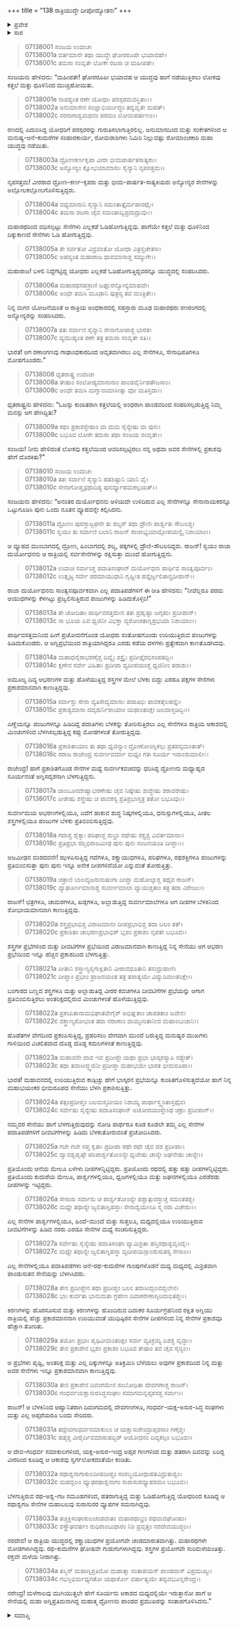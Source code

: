 +++
title = "138 ರಾತ್ರಿಯುದ್ಧೇ ದೀಪೋದ್ಯೋತನಃ"
+++

<details><summary>ಪ್ರವೇಶ</summary>


।।   ಓಂ ಓಂ ನಮೋ ನಾರಾಯಣಾಯ।।   ಶ್ರೀ ವೇದವ್ಯಾಸಾಯ ನಮಃ ।।

ಶ್ರೀ ಕೃಷ್ಣದ್ವೈಪಾಯನ ವೇದವ್ಯಾಸ ವಿರಚಿತ  

**ಶ್ರೀ ಮಹಾಭಾರತ**

**ದ್ರೋಣ ಪರ್ವ**

**ಘಟೋತ್ಕಚವಧ ಪರ್ವ**

**ಅಧ್ಯಾಯ 138**

</details>

<details><summary>ಸಾರ</summary>

ದೀಪೋದ್ಯೋತನ (1-34).


</details>


> 07138001 ಸಂಜಯ ಉವಾಚ।   
07138001a ವರ್ತಮಾನೇ ತಥಾ ಯುದ್ಧೇ ಘೋರರೂಪೇ ಭಯಾವಹೇ।   
07138001c ತಮಸಾ ಸಂವೃತೇ ಲೋಕೇ ರಜಸಾ ಚ ಮಹೀಪತೇ।

ಸಂಜಯನು ಹೇಳಿದನು: “ಮಹೀಪತೇ! ಘೋರರೂಪೀ ಭಯಾವಹ ಆ ಯುದ್ಧವು ಹಾಗೆ ನಡೆಯುತ್ತಿರಲು ಲೋಕವು ಕತ್ತಲೆ ಮತ್ತು ಧೂಳಿನಿಂದ ಮುಚ್ಚಿಹೋಯಿತು.

> 07138001e ನಾಪಶ್ಯಂತ ರಣೇ ಯೋಧಾಃ ಪರಸ್ಪರಮವಸ್ಥಿತಾಃ।।   
07138002a ಅನುಮಾನೇನ ಸಂಜ್ಞಾಭಿರ್ಯುದ್ಧಂ ತದ್ವವೃತೇ ಮಹತ್।  
07138002c ನರನಾಗಾಶ್ವಮಥನಂ ಪರಮಂ ಲೋಮಹರ್ಷಣಂ।।

ರಣದಲ್ಲಿ ಎದುರಿಸಿದ್ದ ಯೋಧರಿಗೆ ಪರಸ್ಪರರನ್ನು ಗುರುತಿಸಲಾಗುತ್ತಿರಲಿಲ್ಲ. ಅನುಮಾನದಿಂದ ಮತ್ತು ಸಂಕೇತಗಳಿಂದ ಆ ಮನುಷ್ಯ-ಆನೆ-ಕುದುರೆಗಳ ಸಂಹಾರಕಾರ್ಯ, ರೋಮರಾಶಿಗಳು ನಿಮಿರಿ ನಿಲ್ಲುವಷ್ಟು ರೋಮಾಂಚಕಾರಿ ಮಹಾ ಯುದ್ಧವು ನಡೆಯಿತು.

> 07138003a ದ್ರೋಣಕರ್ಣಕೃಪಾ ವೀರಾ ಭೀಮಪಾರ್ಷತಸಾತ್ಯಕಾಃ।   
07138003c ಅನ್ಯೋನ್ಯಂ ಕ್ಷೋಭಯಾಮಾಸುಃ ಸೈನ್ಯಾನಿ ನೃಪಸತ್ತಮ।।

ನೃಪಸತ್ತಮ! ವೀರರಾದ ದ್ರೋಣ-ಕರ್ಣ-ಕೃಪರು ಮತ್ತು ಭೀಮ-ಪಾರ್ಷತ-ಸಾತ್ಯಕಿಯರು ಅನ್ಯೋನ್ಯರ ಸೇನೆಗಳನ್ನು ಅಲ್ಲೋಲಕಲ್ಲೋಲಗೊಳಿಸುತ್ತಿದ್ದರು.

> 07138004a ವಧ್ಯಮಾನಾನಿ ಸೈನ್ಯಾನಿ ಸಮಂತಾತ್ತೈರ್ಮಹಾರಥೈಃ।   
07138004c ತಮಸಾ ರಜಸಾ ಚೈವ ಸಮಂತಾದ್ವಿಪ್ರದುದ್ರುವುಃ।।

ಮಹಾರಥರಿಂದ ವಧಿಸಲ್ಪಟ್ಟು ಸೇನೆಗಳು ಎಲ್ಲಕಡೆ ಓಡಿಹೋಗುತ್ತಿದ್ದವು. ಹಾಗೆಯೇ ಕತ್ತಲೆ ಮತ್ತು ಧೂಳಿನಿಂದ ದಿಕ್ಕುಕಾಣದೆ ಸೇನೆಗಳು ಓಡಿ ಹೋಗುತ್ತಿದ್ದವು.

> 07138005a ತೇ ಸರ್ವತೋ ವಿದ್ರವಂತೋ ಯೋಧಾ ವಿತ್ರಸ್ತಚೇತಸಃ।   
07138005c ಅಹನ್ಯಂತ ಮಹಾರಾಜ ಧಾವಮಾನಾಶ್ಚ ಸಮ್ಯುಗೇ।।

ಮಹಾರಾಜ! ಬಳಲಿ ನಿದ್ದೆಗೆಟ್ಟಿದ್ದ ಯೋಧರು ಎಲ್ಲಕಡೆ ಓಡಿಹೋಗುತ್ತಿದ್ದವರನ್ನೂ ಯುದ್ಧದಲ್ಲಿ ಸಂಹರಿಸಿದರು.

> 07138006a ಮಹಾರಥಸಹಸ್ರಾಣಿ ಜಘ್ನುರನ್ಯೋನ್ಯಮಾಹವೇ।   
07138006c ಅಂಧೇ ತಮಸಿ ಮೂಢಾನಿ ಪುತ್ರಸ್ಯ ತವ ಮಂತ್ರಿತೇ।।

ನಿನ್ನ ಮಗನ ಯೋಜನೆಯಂತೆ ಆ ರಾತ್ರಿಯ ಅಂಧಕಾರದಲ್ಲಿ ಸಹಸ್ರಾರು ಮೂಢ ಮಹಾರಥರು ರಣರಂಗದಲ್ಲಿ ಅನ್ಯೋನ್ಯರನ್ನು ಸಂಹರಿಸಿದರು.

> 07138007a ತತಃ ಸರ್ವಾಣಿ ಸೈನ್ಯಾನಿ ಸೇನಾಗೋಪಾಶ್ಚ ಭಾರತ।   
07138007c ವ್ಯಮುಹ್ಯಂತ ರಣೇ ತತ್ರ ತಮಸಾ ಸಂವೃತೇ ಸತಿ।।

ಭಾರತ! ಆಗ ರಣಾಂಗಣವು ಗಾಢಾಂಧಕಾರದಿಂದ ಆವೃತವಾಗಿರಲು ಎಲ್ಲ ಸೇನೆಗಳೂ, ಸೇನಾಧಿಪತಿಗಳೂ ಮೋಹಗೊಂಡರು.”

> 07138008 ಧೃತರಾಷ್ಟ್ರ ಉವಾಚ।   
07138008a ತೇಷಾಂ ಸಂಲೋಡ್ಯಮಾನಾನಾಂ ಪಾಂಡವೈರ್ನಿಹತೌಜಸಾಂ।   
07138008c ಅಂಧೇ ತಮಸಿ ಮಗ್ನಾನಾಮಾಸೀತ್ಕಾ ವೋ ಮತಿಸ್ತದಾ।।

ಧೃತರಾಷ್ಟ್ರನು ಹೇಳಿದನು: “ಓಜಸ್ಸು ಕುಂಠಿತರಾಗಿ ಕತ್ತಲೆಯಲ್ಲಿ ಅಂಧರಾಗಿ ಪಾಂಡವರಿಂದ ಸಂಹರಿಸಲ್ಪಡುತ್ತಿದ್ದ ನಿಮ್ಮ ಮನಸ್ಸು ಆಗ ಹೇಗಿದ್ದಿತು?

> 07138009a ಕಥಂ ಪ್ರಕಾಶಸ್ತೇಷಾಂ ವಾ ಮಮ ಸೈನ್ಯೇಷು ವಾ ಪುನಃ।   
07138009c ಬಭೂವ ಲೋಕೇ ತಮಸಾ ತಥಾ ಸಂಜಯ ಸಂವೃತೇ।।

ಸಂಜಯ! ನೀನು ಹೇಳಿದಂತೆ ಲೋಕವು ಕತ್ತಲೆಯಿಂದ ಆವರಿಸಲ್ಪಟ್ಟಿರಲು ನನ್ನ ಅಥವಾ ಅವರ ಸೇನೆಗಳಲ್ಲಿ ಪ್ರಕಾಶವು ಹೇಗೆ ದೊರಕಿತು?”

> 07138010 ಸಂಜಯ ಉವಾಚ।   
07138010a ತತಃ ಸರ್ವಾಣಿ ಸೈನ್ಯಾನಿ ಹತಶಿಷ್ಟಾನಿ ಯಾನಿ ವೈ।   
07138010c ಸೇನಾಗೋಪ್ತೄನಥಾದಿಶ್ಯ ಪುನರ್ವ್ಯೂಹಮಕಲ್ಪಯತ್।।

ಸಂಜಯನು ಹೇಳಿದನು: “ಅನಂತರ ದುರ್ಯೋಧನನು ಅಳಿಯದೇ ಉಳಿದಿರುವ ಎಲ್ಲ ಸೇನೆಗಳನ್ನೂ ಸೇನಾನಾಯಕರನ್ನೂ ಒಟ್ಟುಗೂಡಿಸಿ ಪುನಃ ಒಂದು ನೂತನ ವ್ಯೂಹವನ್ನೇ ಕಲ್ಪಿಸಿದನು.

> 07138011a ದ್ರೋಣಃ ಪುರಸ್ತಾಜ್ಜಘನೇ ತು ಶಲ್ಯಸ್
	ತಥಾ ದ್ರೌಣಿಃ ಪಾರ್ಶ್ವತಃ ಸೌಬಲಶ್ಚ।   
> 07138011c ಸ್ವಯಂ ತು ಸರ್ವಾಣಿ ಬಲಾನಿ ರಾಜನ್
	ರಾಜಾಭ್ಯಯಾದ್ಗೋಪಯನ್ವೈ ನಿಶಾಯಾಂ।।   

ಆ ವ್ಯೂಹದ ಮುಂಬಾಗದಲ್ಲಿ ದ್ರೋಣ, ಹಿಂಬಾಗದಲ್ಲಿ ಶಲ್ಯ, ಪಕ್ಕಗಳಲ್ಲಿ ದ್ರೌಣಿ-ಸೌಬಲರಿದ್ದರು. ರಾಜನ್! ಸ್ವಯಂ ರಾಜಾ ದುರ್ಯೋಧನನು ಆ ರಾತ್ರಿಯಲ್ಲಿ ಸರ್ವಸೇನೆಗಳನ್ನು ರಕ್ಷಿಸುತ್ತಾ ಮುಂದೆ ಹೋಗುತ್ತಿದ್ದನು.

> 07138012a ಉವಾಚ ಸರ್ವಾಂಶ್ಚ ಪದಾತಿಸಂಘಾನ್
	ದುರ್ಯೋಧನಃ ಪಾರ್ಥಿವ ಸಾಂತ್ವಪೂರ್ವಂ।   
> 07138012c ಉತ್ಸೃಜ್ಯ ಸರ್ವೇ ಪರಮಾಯುಧಾನಿ
	ಗೃಹ್ಣೀತ ಹಸ್ತೈರ್ಜ್ವಲಿತಾನ್ಪ್ರದೀಪಾನ್।।   

ರಾಜಾ ದುರ್ಯೋಧನನು ಸಾಂತ್ವನಪೂರ್ವಕವಾಗಿ ಎಲ್ಲ ಪದಾತಿಪಡೆಗಳಿಗೆ ಈ ರೀತಿ ಹೇಳಿದನು: “ನೀವೆಲ್ಲರೂ ಪರಮ ಆಯುಧಗಳನ್ನು ಕೆಳಗಿಟ್ಟು ಪ್ರಜ್ವಲಿಸುತ್ತಿರುವ ಪಂಜುಗಳನ್ನು ಹಿಡಿದುಕೊಳ್ಳಿರಿ!”

> 07138013a ತೇ ಚೋದಿತಾಃ ಪಾರ್ಥಿವಸತ್ತಮೇನ
	ತತಃ ಪ್ರಹೃಷ್ಟಾ ಜಗೃಹುಃ ಪ್ರದೀಪಾನ್।   
> 07138013c ಸಾ ಭೂಯ ಏವ ಧ್ವಜಿನೀ ವಿಭಕ್ತಾ
	ವ್ಯರೋಚತಾಗ್ನಿಪ್ರಭಯಾ ನಿಶಾಯಾಂ।।   

ಪಾರ್ಥಿವಸತ್ತಮನಿಂದ ಹೀಗೆ ಪ್ರಚೋದನೆಗೊಂಡ ಯೋಧರು ಸಂತೋಷಗೊಂಡು ಉರಿಯುತ್ತಿರುವ ಪಂಜುಗಳನ್ನು ಹಿಡಿದುಕೊಂಡರು. ಆ ಅಗ್ನಿಪ್ರಭೆಯಿಂದ ರಾತ್ರಿಯಾಗಿದ್ದರೂ ಎರಡು ಕಡೆಯ ದಳಗಳು ಪ್ರತ್ಯೇಕವಾಗಿ ಕಾಣತೊಡಗಿದವು.

> 07138014a ಮಹಾಧನೈರಾಭರಣೈಶ್ಚ ದಿವ್ಯೈಃ
	ಶಸ್ತ್ರೈಃ ಪ್ರದೀಪ್ತೈರಭಿಸಂಪತದ್ಭಿಃ।   
> 07138014c ಕ್ಷಣೇನ ಸರ್ವೇ ವಿಹಿತಾಃ ಪ್ರದೀಪಾ
	ವ್ಯದೀಪಯಂಶ್ಚ ಧ್ವಜಿನೀಂ ತದಾಶು।।   

ಅಮೂಲ್ಯ ದಿವ್ಯ ಆಭರಣಗಳ ಮತ್ತು ಹೊಳೆಯುತ್ತಿದ್ದ ಶಸ್ತ್ರಗಳ ಮೇಲೆ ಬೆಳಕು ಬಿದ್ದು ಎರಡೂ ಪಕ್ಷಗಳ ಸೇನೆಗಳು ಪ್ರಕಾಶಮಾನವಾಗಿ ಕಾಣುತ್ತಿದ್ದವು.

> 07138015a ಸರ್ವಾಸ್ತು ಸೇನಾ ವ್ಯತಿಸೇವ್ಯಮಾನಾಃ
	ಪದಾತಿಭಿಃ ಪಾವಕತೈಲಹಸ್ತೈಃ।   
> 07138015c ಪ್ರಕಾಶ್ಯಮಾನಾ ದದೃಶುರ್ನಿಶಾಯಾಂ
	ಯಥಾಂತರಿಕ್ಷೇ ಜಲದಾಸ್ತಡಿದ್ಭಿಃ।।   

ಎಣ್ಣೆಯನ್ನೂ ಪಂಜುಗಳನ್ನೂ ಹಿಡಿದಿದ್ದ ಪದಾತಿಗಳು ಬೆಳಕನ್ನು ತೋರಿಸುತ್ತಿರಲು ಎಲ್ಲ ಸೇನೆಗಳೂ ರಾತ್ರಿಯ ಆಕಾಶದಲ್ಲಿ ಮಿಂಚುಗಳಿಂದ ಬೆಳಗಿಸಲ್ಪಡುತ್ತಿದ್ದ ಕಪ್ಪು ಮೋಡಗಳಂತೆ ತೋರುತ್ತಿದ್ದವು.

> 07138016a ಪ್ರಕಾಶಿತಾಯಾಂ ತು ತಥಾ ಧ್ವಜಿನ್ಯಾಂ
	ದ್ರೋಣೋಽಗ್ನಿಕಲ್ಪಃ ಪ್ರತಪನ್ಸಮಂತಾತ್।   
> 07138016c ರರಾಜ ರಾಜೇಂದ್ರ ಸುವರ್ಣವರ್ಮಾ
	ಮಧ್ಯಂ ಗತಃ ಸೂರ್ಯ ಇವಾಂಶುಮಾಲೀ।।   

ರಾಜೇಂದ್ರ! ಹಾಗೆ ಪ್ರಕಾಶಿತಗೊಂಡ ಸೇನೆಗಳ ಮಧ್ಯೆ ಸುವರ್ಣಕವಚವನ್ನು ಧರಿಸಿದ್ದ ದ್ರೋಣನು ಮಧ್ಯಾಹ್ನದ ಸೂರ್ಯನಂತೆ ಅಗ್ನಿಸದೃಶನಾಗಿ ಬೆಳಗುತ್ತಿದ್ದನು.

> 07138017a ಜಾಂಬೂನದೇಷ್ವಾಭರಣೇಷು ಚೈವ
	ನಿಷ್ಕೇಷು ಶುದ್ಧೇಷು ಶರಾವರೇಷು।   
> 07138017c ಪೀತೇಷು ಶಸ್ತ್ರೇಷು ಚ ಪಾವಕಸ್ಯ
	ಪ್ರತಿಪ್ರಭಾಸ್ತತ್ರ ತತೋ ಬಭೂವುಃ।।   

ಸುವರ್ಣಮಯ ಆಭರಣಗಳಲ್ಲಿಯೂ, ಎದೆಗೆ ಹಾಕುವ ಶುದ್ಧ ನಿಷ್ಕಗಳಲ್ಲಿಯೂ, ಧನುಸ್ಸುಗಳಲ್ಲಿಯೂ, ಪೀತಲ ಶಸ್ತ್ರಗಳಲ್ಲಿಯೂ ಪಂಜುಗಳ ಬೆಳಕು ಪ್ರತಿಬಿಂಬಿಸುತ್ತಿದ್ದವು.

> 07138018a ಗದಾಶ್ಚ ಶೈಕ್ಯಾಃ ಪರಿಘಾಶ್ಚ ಶುಭ್ರಾ
	ರಥೇಷು ಶಕ್ತ್ಯಶ್ಚ ವಿವರ್ತಮಾನಾಃ।   
> 07138018c ಪ್ರತಿಪ್ರಭಾ ರಶ್ಮಿಭಿರಾಜಮೀಢ
	ಪುನಃ ಪುನಃ ಸಂಜನಯಂತಿ ದೀಪ್ತಾಃ।।   

ಅಜಮೀಢನ ವಂಶದವನೇ! ಝಳಪಿಸುತ್ತಿದ್ದ ಗದೆಗಳೂ, ಶಕ್ತ್ಯಾಯುಧಗಳೂ, ಪರಿಘಗಳೂ, ರಥಶಕ್ತಿಗಳೂ ಪಂಜುಗಳನ್ನು ಪ್ರತಿಬಿಂಬಿಸುತ್ತಾ ಪುನಃ ಪುನಃ ಇನ್ನೂ ಅನೇಕ ದೀಪಗಳಿವೆಯೋ ಎನ್ನುವಂತೆ ತೋರುತ್ತಿತ್ತು.

> 07138019a ಚತ್ರಾಣಿ ಬಾಲವ್ಯಜನಾನುಷಂಗಾ
	ದೀಪ್ತಾ ಮಹೋಲ್ಕಾಶ್ಚ ತಥೈವ ರಾಜನ್।   
> 07138019c ವ್ಯಾಘೂರ್ಣಮಾನಾಶ್ಚ ಸುವರ್ಣಮಾಲಾ
	ವ್ಯಾಯಚ್ಚತಾಂ ತತ್ರ ತದಾ ವಿರೇಜುಃ।।   

ರಾಜನ್! ಛತ್ರಗಳೂ, ಚಾಮರಗಳೂ, ಖಡ್ಗಗಳೂ, ಅಲ್ಲಾಡುತ್ತಿದ್ದ ಸುವರ್ಣಮಾಲೆಗಳೂ ಆಗ ದೀಪಗಳ ಬೆಳಕಿನಿಂದ ಶೋಭಾಯಮಾನವಾಗಿ ಕಾಣುತ್ತಿದ್ದವು.

> 07138020a ಶಸ್ತ್ರಪ್ರಭಾಭಿಶ್ಚ ವಿರಾಜಮಾನಂ
	ದೀಪಪ್ರಭಾಭಿಶ್ಚ ತದಾ ಬಲಂ ತತ್।   
> 07138020c ಪ್ರಕಾಶಿತಂ ಚಾಭರಣಪ್ರಭಾಭಿರ್
	ಭೃಶಂ ಪ್ರಕಾಶಂ ನೃಪತೇ ಬಭೂವ।।   

ಶಸ್ತ್ರಗಳ ಪ್ರಭೆಗಳಿಂದ ಮತ್ತು ದೀವಟಿಗೆಗಳ ಪ್ರಭೆಯಿಂದ ವಿರಾಜಮಾನವಾಗಿ ಕಾಣುತ್ತಿದ್ದ ನಿನ್ನ ಸೇನೆಯು ಆಗ ಆಭರಣ ಪ್ರಭೆಯಿಂದ ಇನ್ನೂ ಹೆಚ್ಚಿನ ಪ್ರಕಾಶದಿಂದ ಬೆಳಗುತ್ತಿತ್ತು.

> 07138021a ಪೀತಾನಿ ಶಸ್ತ್ರಾಣ್ಯಸೃಗುಕ್ಷಿತಾನಿ
	ವೀರಾವಧೂತಾನಿ ತನುದ್ರುಹಾಣಿ।   
> 07138021c ದೀಪ್ತಾಂ ಪ್ರಭಾಂ ಪ್ರಾಜನಯಂತ ತತ್ರ
	ತಪಾತ್ಯಯೇ ವಿದ್ಯುದಿವಾಂತರಿಕ್ಷೇ।।   

ಬಂಗಾರದ ಬಣ್ಣದ ಶಸ್ತ್ರಗಳೂ ಮತ್ತು ಅಲ್ಲಾಡುತಿದ್ದ ವೀರರ ಕವಚಗಳೂ ದೀವಟಿಗೆಗಳ ಪ್ರಭೆಯನ್ನು ಆಗಾಗ ಪ್ರತಿಬಿಂಬಿಸುತ್ತಿರಲು ಅಂತರಿಕ್ಷದಲ್ಲಿರುವ ಮಿಂಚುಗಳಂತೆ ಹೊಳೆಯುತ್ತಿದ್ದವು.

> 07138022a ಪ್ರಕಂಪಿತಾನಾಮಭಿಘಾತವೇಗೈರ್
	ಅಭಿಘ್ನತಾಂ ಚಾಪತತಾಂ ಜವೇನ।   
> 07138022c ವಕ್ತ್ರಾಣ್ಯಶೋಭಂತ ತದಾ ನರಾಣಾಂ
	ವಾಯ್ವೀರಿತಾನೀವ ಮಹಾಂಬುಜಾನಿ।।   

ಹೊಡೆತಗಳ ವೇಗದಿಂದ ಪ್ರಕಂಪಿಸುತ್ತಿದ್ದ, ಪ್ರಹರಿಸಲು ವೇಗವಾಗಿ ಮುಂದೆ ಬರುತ್ತಿದ್ದ ಮನುಷ್ಯರ ಮುಖಗಳು ಗಾಳಿಯಿಂದ ವಿಚಲಿತವಾದ ದೊಡ್ಡ ದೊಡ್ಡ ಕಮಲಗಳಂತೆ ಕಾಣುತ್ತಿದ್ದವು.

> 07138023a ಮಹಾವನೇ ದಾವ ಇವ ಪ್ರದೀಪ್ತೇ
	ಯಥಾ ಪ್ರಭಾ ಭಾಸ್ಕರಸ್ಯಾಪಿ ನಶ್ಯೇತ್।   
> 07138023c ತಥಾ ತವಾಸೀದ್ಧ್ವಜಿನೀ ಪ್ರದೀಪ್ತಾ
	ಮಹಾಭಯೇ ಭಾರತ ಭೀಮರೂಪಾ।।   

ಭಾರತ! ಮಹಾವನದಲ್ಲಿ ಉರಿಯುತ್ತಿರುವ ಕಾಡ್ಗಿಚ್ಚು ಹೇಗೆ ಭಾಸ್ಕರನ ಪ್ರಭೆಯನ್ನೂ ಕುಂಠಿತಗೊಳಿಸುತ್ತದೆಯೋ ಹಾಗೆ ನಿನ್ನ ಮಹಾಭಯಂಕರ ಭೀಮರೂಪದ ಸೇನೆಯು ಬೆಳಗಿ ಪ್ರಕಾಶಿಸುತ್ತಿತ್ತು.

> 07138024a ತತ್ಸಂಪ್ರದೀಪ್ತಂ ಬಲಮಸ್ಮದೀಯಂ
	ನಿಶಾಮ್ಯ ಪಾರ್ಥಾಸ್ತ್ವರಿತಾಸ್ತಥೈವ।   
> 07138024c ಸರ್ವೇಷು ಸೈನ್ಯೇಷು ಪದಾತಿಸಂಘಾನ್
	ಅಚೋದಯಂಸ್ತೇಽಥ ಚಕ್ರುಃ ಪ್ರದೀಪಾನ್।।   

ನಮ್ಮವರ ಸೇನೆಯು ಹಾಗೆ ಬೆಳಗುತ್ತಿರುವುದನ್ನು ನೋಡಿ ಪಾರ್ಥರೂ ಕೂಡ ಕೂಡಲೇ ತಮ್ಮ ಎಲ್ಲ ಸೇನೆಗಳ ಪದಾತಿಪಡೆಗಳಿಗೆ ದೀವಟಿಗೆಗಳನ್ನು ಹಿಡಿದು ಬೆಳಕುತೋರುವಂತೆ ಪ್ರಚೋದಿಸಿದರು.

> 07138025a ಗಜೇ ಗಜೇ ಸಪ್ತ ಕೃತಾಃ ಪ್ರದೀಪಾ
	ರಥೇ ರಥೇ ಚೈವ ದಶ ಪ್ರದೀಪಾಃ।   
> 07138025c ದ್ವಾವಶ್ವಪೃಷ್ಠೇ ಪರಿಪಾರ್ಶ್ವತೋಽನ್ಯೇ
	ಧ್ವಜೇಷು ಚಾನ್ಯೇ ಜಘನೇಷು ಚಾನ್ಯೇ।।   

ಪ್ರತಿಯೊಂದು ಆನೆಯ ಮೇಲೂ ಏಳೇಳು ದೀಪಗಳನ್ನಿಟ್ಟಿದ್ದರು. ಪ್ರತಿಯೊಂದು ರಥದಲ್ಲಿ ಹತ್ತು ಹತ್ತು ದೀಪಗಳನ್ನಿಟ್ಟಿದ್ದರು. ಪ್ರತಿಯೊಂದು ಕುದುರೆಯ ಮೇಲೂ, ಪಾರ್ಶ್ವಗಳಲ್ಲಿಯೂ, ಧ್ವಜಗಳಲ್ಲಿಯೂ ಮತ್ತು ಜಘನಗಳಲ್ಲಿಯೂ ಎರಡೆರಡು ದೀಪಗಳನ್ನು ಇಟ್ಟಿದ್ದರು.

> 07138026a ಸೇನಾಸು ಸರ್ವಾಸು ಚ ಪಾರ್ಶ್ವತೋಽನ್ಯೇ
	ಪಶ್ಚಾತ್ಪುರಸ್ತಾಚ್ಚ ಸಮಂತತಶ್ಚ।   
> 07138026c ಮಧ್ಯೇ ತಥಾನ್ಯೇ ಜ್ವಲಿತಾಗ್ನಿಹಸ್ತಾಃ
	ಸೇನಾದ್ವಯೇಽಪಿ ಸ್ಮ ನರಾ ವಿಚೇರುಃ।।   

ಎಲ್ಲ ಸೇನೆಗಳ ಪಾರ್ಶ್ವಗಳಲ್ಲಿಯೂ, ಹಿಂದೆ-ಮುಂದೆ ಮತ್ತು ಸುತ್ತಲೂ, ಮಧ್ಯದಲ್ಲಿಯೂ ಉರಿಯುತ್ತಿರುವ ದೀವಟಿಗೆಗಳನ್ನು ಹಿಡಿದ ನರರು ಎರಡೂ ಸೇನೆಗಳ ಮಧ್ಯೆ ಸಂಚರಿಸುತ್ತಿದ್ದರು.

> 07138027a ಸರ್ವೇಷು ಸೈನ್ಯೇಷು ಪದಾತಿಸಂಘಾ
	ವ್ಯಾಮಿಶ್ರಿತಾ ಹಸ್ತಿರಥಾಶ್ವವೃಂದೈಃ।   
> 07138027c ಮಧ್ಯೇ ತಥಾನ್ಯೇ ಜ್ವಲಿತಾಗ್ನಿಹಸ್ತಾ
	ವ್ಯದೀಪಯನ್ಪಾಂಡುಸುತಸ್ಯ ಸೇನಾಂ।।   

ಎಲ್ಲ ಸೇನೆಗಳಲ್ಲಿಯೂ ಪದಾತಿಪಡೆಗಳು ಆನೆ-ರಥ-ಕುದುರೆಗಳ ಗುಂಪುಗಳೊಡನೆ ಮಧ್ಯ ಮಧ್ಯದಲ್ಲಿ ಮಿಶ್ರಿತವಾಗಿ ಪಾಂಡುಸುತನ ಸೇನೆಯನ್ನು ಬೆಳಗಿಸಿದರು.

> 07138028a ತೇನ ಪ್ರದೀಪ್ತೇನ ತಥಾ ಪ್ರದೀಪ್ತಂ
	ಬಲಂ ತದಾಸೀದ್ಬಲವದ್ಬಲೇನ।   
> 07138028c ಭಾಃ ಕುರ್ವತಾ ಭಾನುಮತಾ ಗ್ರಹೇಣ
	ದಿವಾಕರೇಣಾಗ್ನಿರಿವಾಭಿತಪ್ತಃ।।   

ಕಿರಣಗಳನ್ನು ಹೊರಸೂಸುವ ಮತ್ತು ಕಿರಣಗಳನ್ನು ಹೊಂದಿರುವ ದಿವಾಕರ ಸೂರ್ಯಗ್ರಹನಿಂದ ರಕ್ಷಿತ ಅಗ್ನಿಯು ರಾತ್ರಿಯಲ್ಲಿ ಹೆಚ್ಚು ಪ್ರಕಾಶಮಾನನಾಗಿ ಉರಿಯುವಂತೆ ಯುಧಿಷ್ಠಿರನ ಸೇನೆಗಳ ದೀಪಗಳಿಂದ ನಿನ್ನ ಸೇನೆಗಳ ಪ್ರಕಾಶವೂ ಹೆಚ್ಚಾಗಿ ತೋರಿತು.

> 07138029a ತಯೋಃ ಪ್ರಭಾಃ ಪೃಥಿವೀಮಂತರಿಕ್ಷಂ
	ಸರ್ವಾ ವ್ಯತಿಕ್ರಮ್ಯ ದಿಶಶ್ಚ ವೃದ್ಧಾಃ।   
> 07138029c ತೇನ ಪ್ರಕಾಶೇನ ಭೃಶಂ ಪ್ರಕಾಶಂ
	ಬಭೂವ ತೇಷಾಂ ತವ ಚೈವ ಸೈನ್ಯಂ।।   

ಆ ಪ್ರಭೆಗಳು ಪೃಥ್ವಿ, ಅಂತರಿಕ್ಷ ಮತ್ತು ಎಲ್ಲ ದಿಕ್ಕುಗಳನ್ನೂ ಅತಿಕ್ರಮಿಸಿ ಬೆಳೆಯಲು ಅವುಗಳ ಪ್ರಕಾಶದಿಂದ ನಿನ್ನ ಮತ್ತು ಅವರ ಸೇನೆಗಳು ಇನ್ನೂ ಪ್ರಕಾಶಮಾನವಾಗಿ ಕಾಣುತ್ತಿದ್ದವು.

> 07138030a ತೇನ ಪ್ರಕಾಶೇನ ದಿವಂಗಮೇನ
	ಸಂಬೋಧಿತಾ ದೇವಗಣಾಶ್ಚ ರಾಜನ್।   
> 07138030c ಗಂಧರ್ವಯಕ್ಷಾಸುರಸಿದ್ಧಸಂಘಾಃ
	ಸಮಾಗಮನ್ನಪ್ಸರಸಶ್ಚ ಸರ್ವಾಃ।।   

ರಾಜನ್! ಆ ಬೆಳಕಿನಿಂದ ಆಹ್ವಾನಿತರಾಗಿ ದಿವಂಗಮದಲ್ಲಿ ದೇವಗಣಗಳೂ, ಗಂಧರ್ವ-ಯಕ್ಷ-ಅಸುರ-ಸಿದ್ಧ ಸಂಘಗಳು ಮತ್ತು ಎಲ್ಲ ಅಪ್ಸರೆಯರೂ ಬಂದು ಸೇರಿದರು.

> 07138031a ತದ್ದೇವಗಂಧರ್ವಸಮಾಕುಲಂ ಚ
	ಯಕ್ಷಾಸುರೇಂದ್ರಾಪ್ಸರಸಾಂ ಗಣೈಶ್ಚ।   
> 07138031c ಹತೈಶ್ಚ ವೀರೈರ್ದಿವಮಾರುಹದ್ಭಿರ್
	ಆಯೋಧನಂ ದಿವ್ಯಕಲ್ಪಂ ಬಭೂವ।।   

ಆ ದೇವ-ಗಂಧರ್ವ ಸಮಾಕುಲಗಳಿಂದ, ಯಕ್ಷ-ಅಸುರ-ಇಂದ್ರ ಅಪ್ಸರ ಗಣಗಳಿಂದ ಮತ್ತು ಹತರಾಗಿ ದಿವವನ್ನು ಏರಿದ್ದ ವೀರರಿಂದ ಕೂಡಿದ್ದ ಆ ಆಕಾಶವು ಸ್ವರ್ಗಲೋಕದಂತೆಯೇ ಕಂಡಿತು.

> 07138032a ರಥಾಶ್ವನಾಗಾಕುಲದೀಪದೀಪ್ತಂ
	ಸಂರಬ್ಧಯೋಧಾಹತವಿದ್ರುತಾಶ್ವಂ।   
> 07138032c ಮಹದ್ಬಲಂ ವ್ಯೂಢರಥಾಶ್ವನಾಗಂ
	ಸುರಾಸುರವ್ಯೂಹಸಮಂ ಬಭೂವ।।   

ಬೆಳಗುತ್ತಿರುವ ರಥ-ಅಶ್ವ-ಗಜ ಸಮೂಹಗಳಿಂದ, ಹತರಾಗುತ್ತಿದ್ದ ಮತ್ತು ಓಡಿಹೋಗುತ್ತಿದ್ದ ಯೋಧರಿಂದ ಕೂಡಿದ್ದ ಆ ರಥಾಶ್ವಗಜ ಸೇನೆಗಳ ಮಹಾಬಲವು ಸುರಾಸುರರ ವ್ಯೂಹಗಳ ಸಮನಾಗಿದ್ದವು.

> 07138033a ತಚ್ಚಕ್ತಿಸಂಘಾಕುಲಚಂಡವಾತಂ
	ಮಹಾರಥಾಭ್ರಂ ರಥವಾಜಿಘೋಷಂ।   
> 07138033c ಶಸ್ತ್ರೌಘವರ್ಷಂ ರುಧಿರಾಂಬುಧಾರಂ
	ನಿಶಿ ಪ್ರವೃತ್ತಂ ನರದೇವಯುದ್ಧಂ।।   

ನರದೇವ! ಆ ರಾತ್ರಿಯ ಯುದ್ಧದಲ್ಲಿ ಶಕ್ತ್ಯಾಯುಧಗಳ ಪ್ರಯೋಗವೇ ಚಂಡಮಾರುತವಾಗಿತ್ತು. ಮಹಾರಥಗಳೇ ಮೋಡಗಳಾಗಿದ್ದವು. ರಥ-ಕುದುರೆಗಳ ಘೋಷವೇ ಗುಡುಗುಗಳಾಗಿದ್ದವು. ಶಸ್ತ್ರಗಳ ಪ್ರಯೋಗವೇ ಸುರಿಮಳೆಯಂತಿತ್ತು. ರಕ್ತವೇ ಮಳೆಯ ನೀರಾಗಿತ್ತು.

> 07138034a ತಸ್ಮಿನ್ ಮಹಾಗ್ನಿಪ್ರತಿಮೋ ಮಹಾತ್ಮಾ
	ಸಂತಾಪಯನ್ ಪಾಂಡವಾನ್ ವಿಪ್ರಮುಖ್ಯಃ।   
> 07138034c ಗಭಸ್ತಿಭಿರ್ಮಧ್ಯಗತೋ ಯಥಾರ್ಕೋ
	ವರ್ಷಾತ್ಯಯೇ ತದ್ವದಭೂನ್ನರೇಂದ್ರ।।  

ನರೇಂದ್ರ! ಮಳೆಗಾಲವು ಮುಗಿಯುತ್ತಲೇ ಹೇಗೆ ಸೂರ್ಯನು ಆಕಾಶದ ಮಧ್ಯದಲ್ಲಿಯೇ ಇರುತ್ತಾನೋ ಹಾಗೆ ಆ ಸೇನೆಯಲ್ಲಿ ಮಹಾ ‌ಅಗ್ನಿಪ್ರತಿಮನಾಗಿದ್ದ ಮಹಾತ್ಮ ದ್ರೋಣನು ಪಾಂಡವ ಪ್ರಮುಖರನ್ನು ಸಂತಾಪಗೊಳಿಸಿದನು.”


<details><summary>ಸಮಾಪ್ತಿ</summary>


ಇತಿ ಶ್ರೀ ಮಹಾಭಾರತೇ ದ್ರೋಣ ಪರ್ವಣಿ ಘಟೋತ್ಕಚವಧ ಪರ್ವಣಿ ರಾತ್ರಿಯುದ್ಧೇ ದೀಪೋದ್ಯೋತನೇ ಅಷ್ಠತ್ರಿಂಶಾಧಿಕಶತತಮೋಽಧ್ಯಾಯಃ।।  
ಇದು ಶ್ರೀ ಮಹಾಭಾರತದಲ್ಲಿ ದ್ರೋಣ ಪರ್ವದಲ್ಲಿ ಘಟೋತ್ಕಚವಧ ಪರ್ವದಲ್ಲಿ ರಾತ್ರಿಯುದ್ಧೇ ದೀಪೋದ್ಯೋತನ ಎನ್ನುವ ನೂರಾಮೂವತ್ತೆಂಟನೇ ಅಧ್ಯಾಯವು.

</details>
